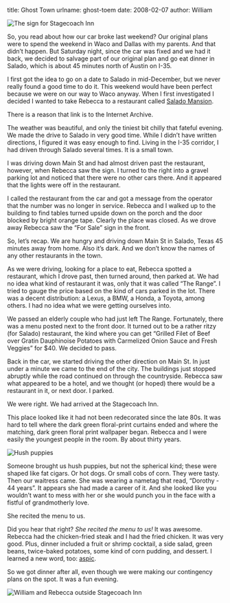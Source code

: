 title: Ghost Town
urlname: ghost-toem
date: 2008-02-07
author: William

<img src="{static}/images/2008-02-02-stagecoach-inn.jpg" alt="The sign for Stagecoach Inn" class="img-fluid" />

So, you read about how our car broke last weekend? Our original plans were to
spend the weekend in Waco and Dallas with my parents. And that didn&#x02bc;t
happen. But Saturday night, since the car was fixed and we had it back, we
decided to salvage part of our original plan and go eat dinner in Salado, which
is about 45 minutes north of Austin on I-35.

I first got the idea to go on a date to Salado in mid-December, but we never
really found a good time to do it. This weekend would have been perfect because
we were on our way to Waco anyway. When I first investigated I decided I wanted
to take Rebecca to a restaurant called [Salado Mansion][a].

There is a reason that link is to the Internet Archive.

The weather was beautiful, and only the tiniest bit chilly that fateful evening.
We made the drive to Salado in very good time. While I didn&#x02bc;t have
written directions, I figured it was easy enough to find. Living in the I-35
corridor, I had driven through Salado several times. It is a small town.

I was driving down Main St and had almost driven past the restaurant, however,
when Rebecca saw the sign. I turned to the right into a gravel parking lot and
noticed that there were no other cars there. And it appeared that the lights
were off in the restaurant.

I called the restaurant from the car and got a message from the operator that
the number was no longer in service. Rebecca and I walked up to the building to
find tables turned upside down on the porch and the door blocked by bright
orange tape. Clearly the place was closed. As we drove away Rebecca saw the
&ldquo;For Sale&rdquo; sign in the front.

So, let&#x02bc;s recap. We are hungry and driving down Main St in Salado, Texas
45 minutes away from home. Also it&#x02bc;s dark. And we don&#x02bc;t know the
names of any other restaurants in the town.

As we were driving, looking for a place to eat, Rebecca spotted a restaurant,
which I drove past, then turned around, then parked at. We had no idea what kind
of restaurant it was, only that it was called &ldquo;The Range&rdquo;. I tried
to gauge the price based on the kind of cars parked in the lot. There was a
decent distribution: a Lexus, a BMW, a Honda, a Toyota, among others. I had no
idea what we were getting ourselves into.

We passed an elderly couple who had just left The Range. Fortunately, there was
a menu posted next to the front door. It turned out to be a rather ritzy (for
Salado) restaurant, the kind where you can get &ldquo;Grilled Filet of Beef over
Gratin Dauphinoise Potatoes with Carmelized Onion Sauce and Fresh Veggies&rdquo;
for $40. We decided to pass.

Back in the car, we started driving the other direction on Main St. In just
under a minute we came to the end of the city. The buildings just stopped
abruptly while the road continued on through the countryside. Rebecca saw what
appeared to be a hotel, and we thought (or hoped) there would be a restaurant in
it, or next door. I parked.

We were right. We had arrived at the Stagecoach Inn.

This place looked like it had not been redecorated since the late 80s. It was
hard to tell where the dark green floral-print curtains ended and where the
matching, dark green floral print wallpaper began. Rebecca and I were easily the
youngest people in the room. By about thirty years.

<img src="{static}/images/2008-02-02-hush-puppies.jpg" alt="Hush puppies" class="img-fluid" />

Someone brought us hush puppies, but not the spherical kind; these were shaped
like fat cigars. Or hot dogs. Or small cobs of corn. They were tasty. Then our
waitress came. She was wearing a nametag that read, &ldquo;Dorothy - 44
years&rdquo;. It appears she had made a career of it. And she looked like you
wouldn&#x02bc;t want to mess with her or she would punch you in the face with a
fistful of grandmotherly love.

She recited the menu to us.

Did you hear that right? *She recited the menu to us!* It was awesome. Rebecca
had the chicken-fried steak and I had the fried chicken. It was very good. Plus,
dinner included a fruit or shrimp cocktail, a side salad, green beans,
twice-baked potatoes, some kind of corn pudding, and dessert. I learned a new
word, too: [aspic][b].

So we got dinner after all, even though we were making our contingency plans on
the spot. It was a fun evening.

<img src="{static}/images/2008-02-02-stagecoach-inn-outside.jpg" alt="William and Rebecca outside Stagecoach Inn" class="img-fluid" />

[a]: https://web.archive.org/web/20071009193545/http://www.saladomansion.com/
[b]: https://en.wikipedia.org/wiki/Aspic
